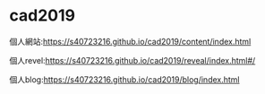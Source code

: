 # cad2019
個人網站:https://s40723216.github.io/cad2019/content/index.html

個人revel:https://s40723216.github.io/cad2019/reveal/index.html#/

個人blog:https://s40723216.github.io/cad2019/blog/index.html
